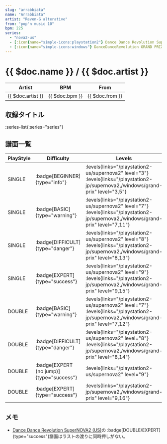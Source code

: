 ```yaml
---
slug: "arrabbiata"
name: "Arrabbiata"
artist: "Reven-G alterative"
from: "pop'n music 10"
bpm: 225
series:
  - "nova2-us"
  - [:icon{name="simple-icons:playstation2"} Dance Dance Revolution SuperNOVA2 :icon{name="flag:jp-4x3"}](/playstation2-jp/supernova2)
  - [:icon{name="simple-icons:windows"} DanceDanceRevolution GRAND PRIX (グランプリプレー)](/windows/grand-prix)
---
```


# {{ $doc.name }} / {{ $doc.artist }}

|Artist|BPM|From|
|------|---|----|
|{{ $doc.artist }}|{{ $doc.bpm }}|{{ $doc.from }}|

## 収録タイトル

:series-list{:series="series"}

## 譜面一覧

|PlayStyle|Difficulty|Levels|Notes|Movie|
|---------|----------|------|-----|-----|
|SINGLE| :badge[BEGINNER]{type="info"}| :levels{links="/playstation2-us/supernova2" level="3"}  :levels{links="/playstation2-jp/supernova2,/windows/grand-prix" level="3,5"}|167/0||
|SINGLE| :badge[BASIC]{type="warning"}| :levels{links="/playstation2-us/supernova2" level="7"}  :levels{links="/playstation2-jp/supernova2,/windows/grand-prix" level="7,11"}|310/0||
|SINGLE| :badge[DIFFICULT]{type="danger"}| :levels{links="/playstation2-us/supernova2" level="8"}  :levels{links="/playstation2-jp/supernova2,/windows/grand-prix" level="8,13"}|376/1||
|SINGLE| :badge[EXPERT]{type="success"}| :levels{links="/playstation2-us/supernova2" level="9"}  :levels{links="/playstation2-jp/supernova2,/windows/grand-prix" level="9,15"}|452/1||
|DOUBLE| :badge[BASIC]{type="warning"}| :levels{links="/playstation2-us/supernova2" level="7"}  :levels{links="/playstation2-jp/supernova2,/windows/grand-prix" level="7,12"}|310/1||
|DOUBLE| :badge[DIFFICULT]{type="danger"}| :levels{links="/playstation2-us/supernova2" level="8"}  :levels{links="/playstation2-jp/supernova2,/windows/grand-prix" level="8,14"}|375/1||
|DOUBLE| :badge[EXPERT (no jump)]{type="success"}| :levels{links="/playstation2-us/supernova2" level="9"}|447/1||
|DOUBLE| :badge[EXPERT]{type="success"}| :levels{links="/playstation2-jp/supernova2,/windows/grand-prix" level="9,16"}|447/1||

## メモ

- [Dance Dance Revolution SuperNOVA2 (US)](/playstation2-us/supernova2)の :badge[DOUBLE/EXPERT]{type="success"}譜面はラストの渡りに同時押しがない。
